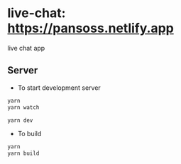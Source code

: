 # live-chat: https://pansoss.netlify.app
live chat app

## Server

-   To start development server

```bash
yarn
yarn watch
```

```bash
yarn dev
```

-   To build

```bash
yarn
yarn build
```

